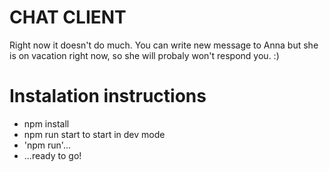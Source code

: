 # CHAT CLIENT

Right now it doesn't do much. 
You can write new message to Anna but she is on vacation right now, so she will probaly won't respond you. :)

# Instalation instructions
* npm install
* npm run start to start in dev mode
* 'npm run'...
* ...ready to go!